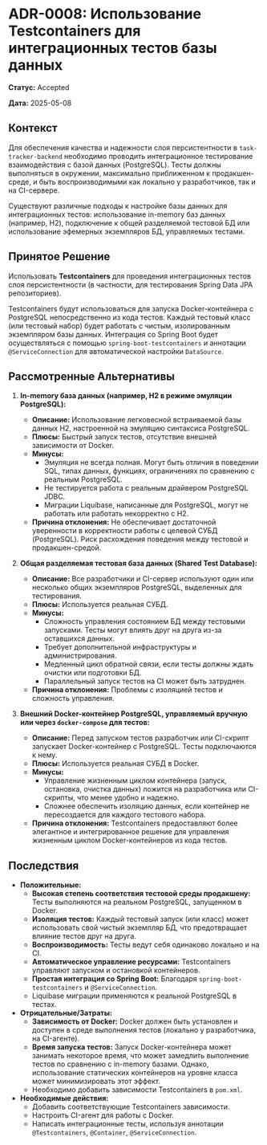 # ADR-0008: Использование Testcontainers для интеграционных тестов базы данных

**Статус:** Accepted

**Дата:** 2025-05-08

## Контекст

Для обеспечения качества и надежности слоя персистентности в `task-tracker-backend` необходимо проводить интеграционное тестирование взаимодействия с базой данных (PostgreSQL). Тесты должны выполняться в окружении, максимально приближенном к продакшен-среде, и быть воспроизводимыми как локально у разработчиков, так и на CI-сервере.

Существуют различные подходы к настройке базы данных для интеграционных тестов: использование in-memory баз данных (например, H2), подключение к общей разделяемой тестовой БД или использование эфемерных экземпляров БД, управляемых тестами.

## Принятое Решение

Использовать **Testcontainers** для проведения интеграционных тестов слоя персистентности (в частности, для тестирования Spring Data JPA репозиториев).

Testcontainers будут использоваться для запуска Docker-контейнера с PostgreSQL непосредственно из кода тестов. Каждый тестовый класс (или тестовый набор) будет работать с чистым, изолированным экземпляром базы данных. Интеграция со Spring Boot будет осуществляться с помощью `spring-boot-testcontainers` и аннотации `@ServiceConnection` для автоматической настройки `DataSource`.

## Рассмотренные Альтернативы

1.  **In-memory база данных (например, H2 в режиме эмуляции PostgreSQL):**
    *   **Описание:** Использование легковесной встраиваемой базы данных H2, настроенной на эмуляцию синтаксиса PostgreSQL.
    *   **Плюсы:** Быстрый запуск тестов, отсутствие внешней зависимости от Docker.
    *   **Минусы:**
        *   Эмуляция не всегда полная. Могут быть отличия в поведении SQL, типах данных, функциях, ограничениях по сравнению с реальным PostgreSQL.
        *   Не тестируется работа с реальным драйвером PostgreSQL JDBC.
        *   Миграции Liquibase, написанные для PostgreSQL, могут не работать или работать некорректно с H2.
    *   **Причина отклонения:** Не обеспечивает достаточной уверенности в корректности работы с целевой СУБД (PostgreSQL). Риск расхождения поведения между тестовой и продакшен-средой.

2.  **Общая разделяемая тестовая база данных (Shared Test Database):**
    *   **Описание:** Все разработчики и CI-сервер используют один или несколько общих экземпляров PostgreSQL, выделенных для тестирования.
    *   **Плюсы:** Используется реальная СУБД.
    *   **Минусы:**
        *   Сложность управления состоянием БД между тестовыми запусками. Тесты могут влиять друг на друга из-за оставшихся данных.
        *   Требует дополнительной инфраструктуры и администрирования.
        *   Медленный цикл обратной связи, если тесты должны ждать очистки или подготовки БД.
        *   Параллельный запуск тестов на CI может быть затруднен.
    *   **Причина отклонения:** Проблемы с изоляцией тестов и сложность управления.

3.  **Внешний Docker-контейнер PostgreSQL, управляемый вручную или через `docker-compose` для тестов:**
    *   **Описание:** Перед запуском тестов разработчик или CI-скрипт запускает Docker-контейнер с PostgreSQL. Тесты подключаются к нему.
    *   **Плюсы:** Используется реальная СУБД в Docker.
    *   **Минусы:**
        *   Управление жизненным циклом контейнера (запуск, остановка, очистка данных) ложится на разработчика или CI-скрипты, что менее удобно и надежно.
        *   Сложнее обеспечить изоляцию данных, если контейнер не пересоздается для каждого тестового набора.
    *   **Причина отклонения:** Testcontainers предоставляют более элегантное и интегрированное решение для управления жизненным циклом Docker-контейнеров из кода тестов.

## Последствия

*   **Положительные:**
    *   **Высокая степень соответствия тестовой среды продакшену:** Тесты выполняются на реальном PostgreSQL, запущенном в Docker.
    *   **Изоляция тестов:** Каждый тестовый запуск (или класс) может использовать свой чистый экземпляр БД, что предотвращает влияние тестов друг на друга.
    *   **Воспроизводимость:** Тесты ведут себя одинаково локально и на CI.
    *   **Автоматическое управление ресурсами:** Testcontainers управляют запуском и остановкой контейнеров.
    *   **Простая интеграция со Spring Boot:** Благодаря `spring-boot-testcontainers` и `@ServiceConnection`.
    *   Liquibase миграции применяются к реальной PostgreSQL в тестах.
*   **Отрицательные/Затраты:**
    *   **Зависимость от Docker:** Docker должен быть установлен и доступен в среде выполнения тестов (локально у разработчика, на CI-агенте).
    *   **Время запуска тестов:** Запуск Docker-контейнера может занимать некоторое время, что может замедлить выполнение тестов по сравнению с in-memory базами. Однако, использование статических контейнеров на уровне класса может минимизировать этот эффект.
    *   Необходимо добавить зависимости Testcontainers в `pom.xml`.
*   **Необходимые действия:**
    *   Добавить соответствующие Testcontainers зависимости.
    *   Настроить CI-агент для работы с Docker.
    *   Написать интеграционные тесты, используя аннотации `@Testcontainers`, `@Container`, `@ServiceConnection`.